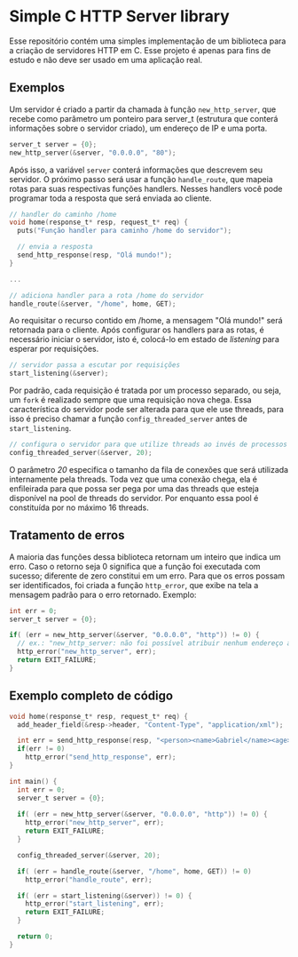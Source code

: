 # Simple C HTTP Server library

Esse repositório contém uma simples implementação de um biblioteca para a criação de servidores HTTP em C. Esse projeto é apenas para fins de estudo e não deve ser usado em uma aplicação real.

## Exemplos

Um servidor é criado a partir da chamada à função `new_http_server`, que recebe como parâmetro um ponteiro para server_t (estrutura que conterá informações sobre o servidor criado), um endereço de IP e uma porta.

```C
server_t server = {0};
new_http_server(&server, "0.0.0.0", "80");
```

Após isso, a variável `server` conterá informações que descrevem seu servidor. O próximo passo será usar a função `handle_route`, que mapeia rotas para suas respectivas funções handlers. Nesses handlers você pode programar toda a resposta que será enviada ao cliente.

```C
// handler do caminho /home
void home(response_t* resp, request_t* req) {
  puts("Função handler para caminho /home do servidor");

  // envia a resposta
  send_http_response(resp, "Olá mundo!");
}

...

// adiciona handler para a rota /home do servidor
handle_route(&server, "/home", home, GET);
```

Ao requisitar o recurso contido em /home, a mensagem "Olá mundo!" será retornada para o cliente. Após configurar os handlers para as rotas, é necessário iniciar o servidor, isto é, colocá-lo em estado de *listening* para esperar por requisições.

```C
// servidor passa a escutar por requisições
start_listening(&server);
```

Por padrão, cada requisição é tratada por um processo separado, ou seja, um `fork` é realizado sempre que uma requisição nova chega. Essa característica do servidor pode ser alterada para que ele use threads, para isso é preciso chamar a função `config_threaded_server` antes de `start_listening`.

```C
// configura o servidor para que utilize threads ao invés de processos
config_threaded_server(&server, 20);
```

O parâmetro *20* especifica o tamanho da fila de conexões que será utilizada internamente pela threads. Toda vez que uma conexão chega, ela é enfileirada para que possa ser pega por uma das threads que esteja disponível na pool de threads do servidor. Por enquanto essa pool é constituída por no máximo 16 threads.

## Tratamento de erros

A maioria das funções dessa biblioteca retornam um inteiro que indica um erro. Caso o retorno seja 0 significa que a função foi executada com sucesso; diferente de zero constitui em um erro. Para que os erros possam ser identificados, foi criada a função `http_error`, que exibe na tela a mensagem padrão para o erro retornado. Exemplo:

```C
int err = 0;
server_t server = {0};

if( (err = new_http_server(&server, "0.0.0.0", "http")) != 0) {
  // ex.: "new_http_server: não foi possível atribuir nenhum endereço ao servidor"
  http_error("new_http_server", err);
  return EXIT_FAILURE;
}
```

## Exemplo completo de código

```C
void home(response_t* resp, request_t* req) {
  add_header_field(&resp->header, "Content-Type", "application/xml");

  int err = send_http_response(resp, "<person><name>Gabriel</name><age>20</age></person>");
  if(err != 0)
    http_error("send_http_response", err);
}

int main() {
  int err = 0;
  server_t server = {0};
  
  if( (err = new_http_server(&server, "0.0.0.0", "http")) != 0) {
    http_error("new_http_server", err);
    return EXIT_FAILURE;
  }

  config_threaded_server(&server, 20);

  if( (err = handle_route(&server, "/home", home, GET)) != 0)
    http_error("handle_route", err);

  if( (err = start_listening(&server)) != 0) {
    http_error("start_listening", err);
    return EXIT_FAILURE;
  }

  return 0;
}
```